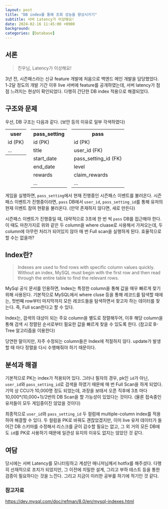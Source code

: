 ```yaml
---
layout: post
title: "DB index를 통해 조회 성능을 향상시키기"
subtitle: 서버 Latency가 이상해요!
date: 2024-02-16 11:45:00 +0900
background: 
categories: [Database]
---
```


## 서론

> 진우님, Latency가 이상해요!

3년 전, 시즌패스라는 신규 feature 개발에 처음으로 백엔드 메인 개발을 담당했었다. 1-2달 정도의 개발 기간 이후 live 서버에 feature를 공개하였는데, 서버 latency가 점점 느려지는 현상이 확인되었다. 다행히 간단한 DB index 적용으로 해결되었다.

## 구조와 문제

우선, DB 구조는 다음과 같다. (보안 등의 이유로 일부 각색하였다)

<div style="margin-bottom:10px text-align:center">
<table style="display:inline">
  <tr><th>user</th></tr>
  <tr><td>id (PK)</td></tr>
  <tr><td>...</td></tr>
</table>
<table style="display:inline; margin:0px 10px;">
  <tr><th>pass_setting</th></tr>
  <tr><td>id (PK)</td></tr>
  <tr><td>title</td></tr>
  <tr><td>start_date</td></tr>
  <tr><td>end_date</td></tr>
  <tr><td>rewards</td></tr>
  <tr><td>...</td></tr>
</table>
<table style="display:inline">
  <tr><th>pass</th></tr>
  <tr><td>id (PK)</td></tr>
  <tr><td>user_id (FK)</td></tr>
  <tr><td>pass_setting_id (FK)</td></tr>
  <tr><td>level</td></tr>
  <tr><td>claim_rewards</td></tr>
  <tr><td>...</td></tr>
</table>
</div>

게임을 실행하면, `pass_setting`에서 현재 진행중인 시즌패스 이벤트를 불러온다. 시즌패스 이벤트가 진행중이라면, `pass` DB에서 `user_id`, `pass_setting_id`를 통해 유저의 현재 이벤트 참여 현황을  불러온다. (만약 존재하지 않다면, 새로 만든다)

시즌패스 이벤트가 진행중일 때, 대략적으로 3초에 한 번 씩 `pass` DB를 접근해야 한다. 이 때도 마찬가지로 위와 같은 두 column을 where cluase로 사용해서 가져오는데, 두 column에 아무런 처리가 되어있지 않아 매 번 Full scan을 실행하게 된다. 효율적으로 할 수는 없을까?

## Index란?

> Indexes are used to find rows with specific column values quickly. Without an index, MySQL must begin with the first row and then read through the entire table to find the relevant rows. 

MySql 공식 문서를 인용하면, Index는 특정한 column을 통해 값을 매우 빠르게 찾기 위해 사용된다. 기본적으로 MySQL에서 where cluse 등을 통해 레코드를 탐색할 때에는, 첫번째 row부터 마지막까지 모든 레코드들을 탐색하면서 찾고자 하는 데이터를 찾는다. 즉, Full scan한다고 할 수 있다.

Index는, 검색의 대상이 되는 주요 column을 별도로 정렬해두어, 이후 해당 column을 통해 검색 시 정렬된 순서로부터 필요한 값을 빠르게 찾을 수 있도록 한다. (참고로 B-Tree 알고리즘을 이용한다)

당연한 말이지만, 자주 수정되는 column들은 Index에 적절하지 않다. update가 발생할 때 마다 정렬을 다시 수행해줘야 하기 때문이다.

## 분석과 해결

기본적으로 PK는 index가 적용되어 있다. 그러나 필자의 경우, pk인 `id`가  아닌, `user_id`와 `pass_setting_id`로 검색을 하였기 때문에 매 번 Full Scan을 하게 되었다. 
기억 상 CCU가 10,000명 정도 되었는데, 과장을 보태서 오픈 직후에 3초 마다 10,000*(10,000+1)/2번의 DB Scan을 할 가능성이 있었다는 것이다. (물론 접속중인 유저들이 모두 게임중이진 않았을 것이다)

최종적으로 `user_id`와 `pass_setting_id` 두 컬럼에 multiple-column index를 적용하여 해결할 수 있다. 두 컬럼을 PK로 바꿔도 괜찮았겠지만, 이미 live 유저 데이터가 들어간 DB 스키마를 수정해서 리스크를 굳이 감수할 필요는 없고, 그 외 거의 모든 DB에도 `id`를 PK로 사용하기 때문에 일관성 유지의 이유도 없지는 않았던 것 같다.


## 여담

당시에는 서버 Latency를 모니터링하고 계셨던 매니저님께서 hotfix를 해주셨다. 다행히 선재적으로 조치가 되었지만, 그 이전에 치밀한 설계, 그리고 부하 테스트 등을 통한 검증이 필요하다는 것을  느낀다. 그리고 지금이 이러한 공부를 하기에 적기인 것 같다.


### 참고자료
https://dev.mysql.com/doc/refman/8.0/en/mysql-indexes.html
